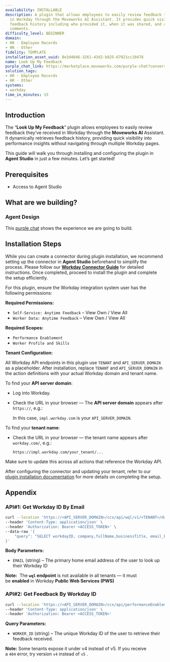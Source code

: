```yaml
---
availability: INSTALLABLE
description: A plugin that allows employees to easily review feedback they've received
  in Workday through the Moveworks AI Assistant. It provides quick visibility into
  feedback history including who provided it, when it was shared, and any associated
  comments.
difficulty_level: BEGINNER
domain:
- HR - Employee Records
- HR - Other
fidelity: TEMPLATE
installation_asset_uuid: 8e3d4046-3261-43d2-b825-67921cc10478
name: Look Up My Feedback
purple_chat_link: https://marketplace.moveworks.com/purple-chat?conversation=%7B%22messages%22%3A%5B%7B%22role%22%3A%22user%22%2C%22parts%22%3A%5B%7B%22richText%22%3A%22I+want+to+see+my+feedback.%22%7D%5D%7D%2C%7B%22role%22%3A%22assistant%22%2C%22parts%22%3A%5B%7B%22richText%22%3A%22%3Cp+xmlns%3D%5C%22http%3A%2F%2Fwww.w3.org%2F1999%2Fxhtml%5C%22%3EGot+it.+Would+you+like+to+see+feedback+from+a+specific+time+range%2C+or+should+I+look+up+your+latest+feedback%3F%3C%2Fp%3E%22%7D%5D%7D%2C%7B%22role%22%3A%22user%22%2C%22parts%22%3A%5B%7B%22richText%22%3A%22Show+me+feedback+from+this+month.%22%7D%5D%7D%2C%7B%22role%22%3A%22assistant%22%2C%22parts%22%3A%5B%7B%22reasoningSteps%22%3A%5B%7B%22status%22%3A%22success%22%2C%22richText%22%3A%22Searching+%3Cb+xmlns%3D%5C%22http%3A%2F%2Fwww.w3.org%2F1999%2Fxhtml%5C%22%3EWorkday%3C%2Fb%3E+for+feedback+received+this+month...%22%7D%5D%7D%2C%7B%22richText%22%3A%22%3Cp+xmlns%3D%5C%22http%3A%2F%2Fwww.w3.org%2F1999%2Fxhtml%5C%22%3EHere+is+the+feedback+you+received+this+month%3A%3C%2Fp%3E%22%7D%2C%7B%22richText%22%3A%22%3Cul+xmlns%3D%5C%22http%3A%2F%2Fwww.w3.org%2F1999%2Fxhtml%5C%22%3E%3Cli%3E%3Cp%3EYou+received+feedback+from+%3Cb%3EJohn+Doe%3C%2Fb%3E+on+%3Ci%3EOctober+5%2C+2024%3C%2Fi%3E%3A+%27Great+work+on+the+Q4+planning.+Your+insights+were+very+valuable.%27%3C%2Fp%3E%3C%2Fli%3E%3Cli%3E%3Cp%3EYou+received+feedback+from+%3Cb%3EJane+Smith%3C%2Fb%3E+on+%3Ci%3EOctober+18%2C+2024%3C%2Fi%3E%3A+%27You+demonstrated+excellent+leadership+during+the+team+meeting.%27%3C%2Fp%3E%3C%2Fli%3E%3C%2Ful%3E%22%7D%2C%7B%22citations%22%3A%5B%7B%22connectorName%22%3A%22workday%22%2C%22citationTitle%22%3A%22Feedback+from+John+Doe+%28FB-2024-00301%29%22%7D%2C%7B%22connectorName%22%3A%22workday%22%2C%22citationTitle%22%3A%22Feedback+from+Jane+Smith+%28FB-2024-00315%29%22%7D%5D%7D%5D%7D%2C%7B%22role%22%3A%22user%22%2C%22parts%22%3A%5B%7B%22richText%22%3A%22Tell+me+more+about+the+feedback+from+John+Doe.%22%7D%5D%7D%2C%7B%22role%22%3A%22assistant%22%2C%22parts%22%3A%5B%7B%22reasoningSteps%22%3A%5B%7B%22status%22%3A%22success%22%2C%22richText%22%3A%22Retrieving+details+for+the+feedback+from+%3Cb+xmlns%3D%5C%22http%3A%2F%2Fwww.w3.org%2F1999%2Fxhtml%5C%22%3EJohn+Doe%3C%2Fb%3E...%22%7D%5D%7D%2C%7B%22richText%22%3A%22%3Cp+xmlns%3D%5C%22http%3A%2F%2Fwww.w3.org%2F1999%2Fxhtml%5C%22%3EHere+are+the+full+details+for+the+feedback+from+%3Cb%3EJohn+Doe%3C%2Fb%3E+on+%3Ci%3EOctober+5%2C+2024%3C%2Fi%3E%3A%3C%2Fp%3E%3Cul+xmlns%3D%5C%22http%3A%2F%2Fwww.w3.org%2F1999%2Fxhtml%5C%22%3E%3Cli%3E%3Cb%3EFeedback+Giver%3C%2Fb%3E%3A+John+Doe%3C%2Fli%3E%3Cli%3E%3Cb%3EDate%3C%2Fb%3E%3A+October+5%2C+2024%3C%2Fli%3E%3Cli%3E%3Cb%3EFeedback+Type%3C%2Fb%3E%3A+Recognition%3C%2Fli%3E%3Cli%3E%3Cb%3EComments%3C%2Fb%3E%3A+%5C%22Great+work+on+the+Q4+planning.+Your+insights+were+very+valuable.+Keep+up+the+excellent+collaboration+with+cross-functional+teams.%5C%22%3C%2Fli%3E%3C%2Ful%3E%22%7D%2C%7B%22citations%22%3A%5B%7B%22connectorName%22%3A%22workday%22%2C%22citationTitle%22%3A%22Detailed+Feedback+from+John+Doe+%28FB-2024-00301%29%22%7D%5D%7D%5D%7D%5D%7D
solution_tags:
- HR - Employee Records
- HR - Other
systems:
- workday
time_in_minutes: 15
---
```


## Introduction

The “**Look Up My Feedback**” plugin allows employees to easily review feedback they’ve received in Workday through the **Moveworks AI** Assistant. It dynamically retrieves feedback history, providing quick visibility into performance insights without navigating through multiple Workday pages.

This guide will walk you through installing and configuring the plugin in **Agent Studio** in just a few minutes. Let’s get started!

## **Prerequisites**

- Access to Agent Studio

## **What are we building?**

### Agent Design

This [purple chat](https://marketplace.moveworks.com/purple-chat?conversation=%7B%22messages%22%3A%5B%7B%22role%22%3A%22user%22%2C%22parts%22%3A%5B%7B%22richText%22%3A%22I+want+to+see+my+feedback.%22%7D%5D%7D%2C%7B%22role%22%3A%22assistant%22%2C%22parts%22%3A%5B%7B%22richText%22%3A%22%3Cp+xmlns%3D%5C%22http%3A%2F%2Fwww.w3.org%2F1999%2Fxhtml%5C%22%3EGot+it.+Would+you+like+to+see+feedback+from+a+specific+time+range%2C+or+should+I+look+up+your+latest+feedback%3F%3C%2Fp%3E%22%7D%5D%7D%2C%7B%22role%22%3A%22user%22%2C%22parts%22%3A%5B%7B%22richText%22%3A%22Show+me+feedback+from+this+month.%22%7D%5D%7D%2C%7B%22role%22%3A%22assistant%22%2C%22parts%22%3A%5B%7B%22reasoningSteps%22%3A%5B%7B%22status%22%3A%22success%22%2C%22richText%22%3A%22Searching+%3Cb+xmlns%3D%5C%22http%3A%2F%2Fwww.w3.org%2F1999%2Fxhtml%5C%22%3EWorkday%3C%2Fb%3E+for+feedback+received+this+month...%22%7D%5D%7D%2C%7B%22richText%22%3A%22%3Cp+xmlns%3D%5C%22http%3A%2F%2Fwww.w3.org%2F1999%2Fxhtml%5C%22%3EHere+is+the+feedback+you+received+this+month%3A%3C%2Fp%3E%22%7D%2C%7B%22richText%22%3A%22%3Cul+xmlns%3D%5C%22http%3A%2F%2Fwww.w3.org%2F1999%2Fxhtml%5C%22%3E%3Cli%3E%3Cp%3EYou+received+feedback+from+%3Cb%3EJohn+Doe%3C%2Fb%3E+on+%3Ci%3EOctober+5%2C+2024%3C%2Fi%3E%3A+%27Great+work+on+the+Q4+planning.+Your+insights+were+very+valuable.%27%3C%2Fp%3E%3C%2Fli%3E%3Cli%3E%3Cp%3EYou+received+feedback+from+%3Cb%3EJane+Smith%3C%2Fb%3E+on+%3Ci%3EOctober+18%2C+2024%3C%2Fi%3E%3A+%27You+demonstrated+excellent+leadership+during+the+team+meeting.%27%3C%2Fp%3E%3C%2Fli%3E%3C%2Ful%3E%22%7D%2C%7B%22citations%22%3A%5B%7B%22connectorName%22%3A%22workday%22%2C%22citationTitle%22%3A%22Feedback+from+John+Doe+%28FB-2024-00301%29%22%7D%2C%7B%22connectorName%22%3A%22workday%22%2C%22citationTitle%22%3A%22Feedback+from+Jane+Smith+%28FB-2024-00315%29%22%7D%5D%7D%5D%7D%2C%7B%22role%22%3A%22user%22%2C%22parts%22%3A%5B%7B%22richText%22%3A%22Tell+me+more+about+the+feedback+from+John+Doe.%22%7D%5D%7D%2C%7B%22role%22%3A%22assistant%22%2C%22parts%22%3A%5B%7B%22reasoningSteps%22%3A%5B%7B%22status%22%3A%22success%22%2C%22richText%22%3A%22Retrieving+details+for+the+feedback+from+%3Cb+xmlns%3D%5C%22http%3A%2F%2Fwww.w3.org%2F1999%2Fxhtml%5C%22%3EJohn+Doe%3C%2Fb%3E...%22%7D%5D%7D%2C%7B%22richText%22%3A%22%3Cp+xmlns%3D%5C%22http%3A%2F%2Fwww.w3.org%2F1999%2Fxhtml%5C%22%3EHere+are+the+full+details+for+the+feedback+from+%3Cb%3EJohn+Doe%3C%2Fb%3E+on+%3Ci%3EOctober+5%2C+2024%3C%2Fi%3E%3A%3C%2Fp%3E%3Cul+xmlns%3D%5C%22http%3A%2F%2Fwww.w3.org%2F1999%2Fxhtml%5C%22%3E%3Cli%3E%3Cb%3EFeedback+Giver%3C%2Fb%3E%3A+John+Doe%3C%2Fli%3E%3Cli%3E%3Cb%3EDate%3C%2Fb%3E%3A+October+5%2C+2024%3C%2Fli%3E%3Cli%3E%3Cb%3EFeedback+Type%3C%2Fb%3E%3A+Recognition%3C%2Fli%3E%3Cli%3E%3Cb%3EComments%3C%2Fb%3E%3A+%5C%22Great+work+on+the+Q4+planning.+Your+insights+were+very+valuable.+Keep+up+the+excellent+collaboration+with+cross-functional+teams.%5C%22%3C%2Fli%3E%3C%2Ful%3E%22%7D%2C%7B%22citations%22%3A%5B%7B%22connectorName%22%3A%22workday%22%2C%22citationTitle%22%3A%22Detailed+Feedback+from+John+Doe+%28FB-2024-00301%29%22%7D%5D%7D%5D%7D%5D%7D) shows the experience we are going to build.

## Installation Steps

While you can create a connector during plugin installation, we recommend setting up the connector in **Agent Studio** beforehand to simplify the process. Please follow our [**Workday Connector Guide**](https://developer.moveworks.com/marketplace/package/?id=workday&hist=home%2Cbrws#how-to-implement) for detailed instructions. Once completed, proceed to install the plugin and complete the setup efficiently.

For this plugin, ensure the Workday integration system user has the following permissions:

**Required Permissions:**

- `Self-Service: Anytime Feedback` – View Own / View All
- `Worker Data: Anytime Feedback` – View Own / View All

**Required Scopes:**

- `Performance Enablement`
- `Worker Profile and Skills`

**Tenant Configuration:**

All Workday API endpoints in this plugin use `TENANT` and `API_SERVER_DOMAIN` as a placeholder. After installation, replace `TENANT` and `API_SERVER_DOMAIN` in the action definitions with your actual Workday domain and tenant name.

To find your **API server domain**:

- Log into Workday.
- Check the URL in your browser — The **API server domain** appears after `https://`, e.g.:
    
    In this case, `impl.workday.com` is your `API_SERVER_DOMAIN`.
    

To find your **tenant name**:

- Check the URL in your browser — the tenant name appears after `workday.com/`, e.g.:
    
    `https://impl.workday.com/your_tenant/...`
    

Make sure to update this across all actions that reference the Workday API.

After configuring the connector and updating your tenant, refer to our [plugin installation documentation](https://help.moveworks.com/docs/ai-agent-marketplace-installation) for more details on completing the setup.

## **Appendix**

### API#1: Get Workday ID By Email

```bash
curl --location 'https://<API_SERVER_DOMAIN>/ccx/api/wql/v1/<TENANT>/data' \
--header 'Content-Type: application/json' \
--header 'Authorization: Bearer <ACCESS_TOKEN>' \
--data-raw '{
    "query": "SELECT workdayID, company,fullName,businessTitle, email_PrimaryWorkOrPrimaryHome as email ,employeeID FROM allWorkers WHERE email_PrimaryWorkOrPrimaryHome = '\''{{EMAIL}}'\''"
}'
```

**Body Parameters:**

- `EMAIL` (string) – The primary home email address of the user to look up their Workday ID

**Note:**  The **`wql` endpoint** is not available in all tenants — it must be **enabled** in Workday **Public Web Services (PWS)**

### API#2: Get Feedback By Workday ID

```bash
curl --location 'https://<API_SERVER_DOMAIN>/ccx/api/performanceEnablement/v5/<TENANT>/workers/{{WORKER_ID}}/anytimeFeedbackEvents' \
--header 'Content-Type: application/json' \
--header 'Authorization: Bearer <ACCESS_TOKEN>'
```

**Query Parameters:**

- `WORKER_ID` (string) – The unique Workday ID of the user to retrieve their feedback received.

**Note:** Some tenants expose it under v4 instead of v5. If you receive a `404` error, try version `v4` instead of `v5` .
